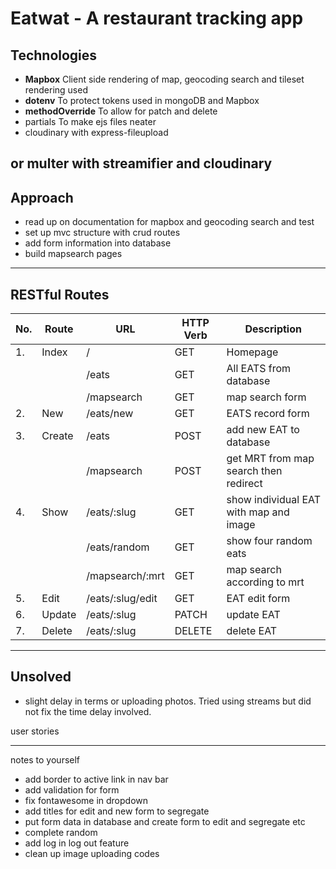 # Eatwat - A restaurant tracking app

## Technologies
- **Mapbox** Client side rendering of map, geocoding search and tileset rendering used
- **dotenv** To protect tokens used in mongoDB and Mapbox
- **methodOverride** To allow for patch and delete 
- partials
To make ejs files neater
- cloudinary with express-fileupload

or 
multer with streamifier and cloudinary 
- 

## Approach
* read up on documentation for mapbox and geocoding search and test
* set up mvc structure with crud routes
* add form information into database
* build mapsearch pages

------------------------------------------

## RESTful Routes

|No.|Route      | URL               | HTTP Verb |Description
|--|------------|-------------------|-----------|------------ 
|1.| Index      |  /                | GET       | Homepage
|  |            |  /eats            | GET       | All EATS from database
|  |            |  /mapsearch       | GET       | map search form
|2.| New        |  /eats/new        | GET       | EATS record form
|3.| Create     |  /eats            | POST      | add new EAT to database
|  |            |  /mapsearch       | POST      | get MRT from map search then redirect
|4.| Show       |  /eats/:slug      | GET       | show individual EAT with map and image
|  |            |  /eats/random     | GET       | show four random eats
|  |            |  /mapsearch/:mrt  | GET       | map search according to mrt
|5.| Edit       |  /eats/:slug/edit | GET       | EAT edit form
|6.| Update     |  /eats/:slug      | PATCH     | update EAT
|7.| Delete     |  /eats/:slug      | DELETE    | delete EAT



------------------------------------------
## Unsolved
* slight delay in terms or uploading photos. Tried using streams but did not fix the time delay involved.

user stories

-----------------------------------------
notes to yourself 
- add border to active link in nav bar
- add validation for form
- fix fontawesome in dropdown
- add titles for edit and new form to segregate
- put form data in database and create form to edit and segregate etc
- complete random
- add log in log out feature
- clean up image uploading codes
